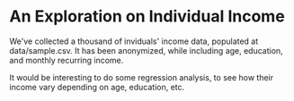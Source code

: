 
An Exploration on Individual Income
====

We've collected a thousand of inviduals' income data, populated at
data/sample.csv. It has been anonymized, while including age, education, and
monthly recurring income.

It would be interesting to do some regression analysis, to see how their
income vary depending on age, education, etc.


